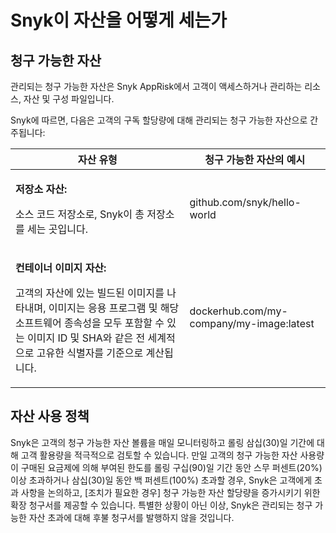 # Snyk이 자산을 어떻게 세는가

## 청구 가능한 자산 <a href="#billable-assets" id="billable-assets"></a>

관리되는 청구 가능한 자산은 Snyk AppRisk에서 고객이 액세스하거나 관리하는 리소스, 자산 및 구성 파일입니다.

Snyk에 따르면, 다음은 고객의 구독 할당량에 대해 관리되는 청구 가능한 자산으로 간주됩니다:

| 자산 유형                                                                                                                                                                                                                                                                             | 청구 가능한 자산의 예시                  |
| -------------------------------------------------------------------------------------------------------------------------------------------------------------------------------------------------------------------------------------------------------------------------------------- | ---------------------------------------- |
| <p><strong>저장소 자산:</strong> </p><p>소스 코드 저장소로, Snyk이 총 저장소를 세는 곳입니다.</p>                                                                                                                                                                    | github.com/snyk/hello-world              |
| <p><strong>컨테이너 이미지 자산:</strong></p><p>고객의 자산에 있는 빌드된 이미지를 나타내며, 이미지는 응용 프로그램 및 해당 소프트웨어 종속성을 모두 포함할 수 있는 이미지 ID 및 SHA와 같은 전 세계적으로 고유한 식별자를 기준으로 계산됩니다.</p> | dockerhub.com/my-company/my-image:latest |

## 자산 사용 정책 <a href="#asset-usage-policy" id="asset-usage-policy"></a>

Snyk은 고객의 청구 가능한 자산 볼륨을 매일 모니터링하고 롤링 삼십(30)일 기간에 대해 고객 활용량을 적극적으로 검토할 수 있습니다. 만일 고객의 청구 가능한 자산 사용량이 구매된 요금제에 의해 부여된 한도를 롤링 구십(90)일 기간 동안 스무 퍼센트(20%) 이상 초과하거나 삼십(30)일 동안 백 퍼센트(100%) 초과할 경우, Snyk은 고객에게 초과 사항을 논의하고, \[조치가 필요한 경우\] 청구 가능한 자산 할당량을 증가시키기 위한 확장 청구서를 제공할 수 있습니다. 특별한 상황이 아닌 이상, Snyk은 관리되는 청구 가능한 자산 초과에 대해 후불 청구서를 발행하지 않을 것입니다.